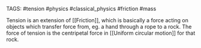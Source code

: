 TAGS: #tension #physics #classical_physics #friction #mass 

Tension is an extension of [[Friction]], which is basically a force acting on objects which transfer force from, eg. a hand through a rope to a rock. The force of tension is the centripetal force in [[Uniform circular motion]] for that rock.